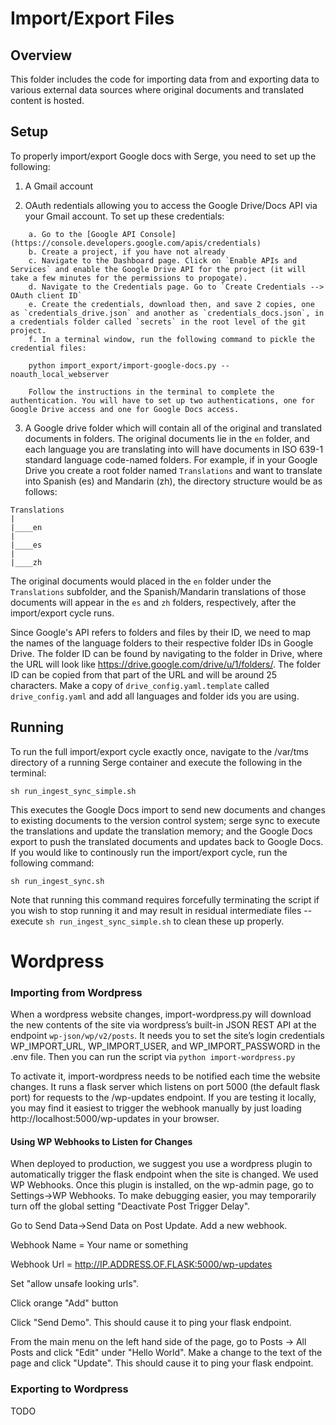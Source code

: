 # Import/Export Files

## Overview

This folder includes the code for importing data from and exporting data to various external data sources where original documents and translated content is hosted.

## Setup

To properly import/export Google docs with Serge, you need to set up the following:

1. A Gmail account

2. OAuth redentials allowing you to access the Google Drive/Docs API via your Gmail account. To set up these credentials:
```
	a. Go to the [Google API Console](https://console.developers.google.com/apis/credentials)
	b. Create a project, if you have not already
	c. Navigate to the Dashboard page. Click on `Enable APIs and Services` and enable the Google Drive API for the project (it will take a few minutes for the permissions to propogate).
	d. Navigate to the Credentials page. Go to `Create Credentials --> OAuth client ID`
	e. Create the credentials, download then, and save 2 copies, one as `credentials_drive.json` and another as `credentials_docs.json`, in a credentials folder called `secrets` in the root level of the git project.
	f. In a terminal window, run the following command to pickle the credential files:

	python import_export/import-google-docs.py --noauth_local_webserver

	Follow the instructions in the terminal to complete the authentication. You will have to set up two authentications, one for Google Drive access and one for Google Docs access.

```

3. A Google drive folder which will contain all of the original and translated documents in folders. The original documents lie in the `en` folder, and each language you are translating into will have documents in ISO 639-1 standard language code-named folders. For example, if in your Google Drive you create a root folder named `Translations` and want to translate into Spanish (es) and Mandarin (zh), the directory structure would be as follows:

```
Translations
|
|____en
|
|____es
|
|____zh
```

The original documents would placed in the `en` folder under the `Translations` subfolder, and the Spanish/Mandarin translations of those documents will appear in the `es` and `zh` folders, respectively, after the import/export cycle runs.

Since Google's API refers to folders and files by their ID, we need to map the names of the language folders to their respective folder IDs in Google Drive. The folder ID can be found by navigating to the folder in Drive, where the URL will look like https://drive.google.com/drive/u/1/folders/<folder ID>. The folder ID can be copied from that part of the URL and will be around 25 characters. Make a copy of `drive_config.yaml.template` called `drive_config.yaml` and add all languages and folder ids you are using.

## Running

To run the full import/export cycle exactly once, navigate to the /var/tms directory of a running Serge container and execute the following in the terminal:

```
sh run_ingest_sync_simple.sh
```

This executes the Google Docs import to send new documents and changes to existing documents to the version control system; serge sync to execute the translations and update the translation memory; and the Google Docs export to push the translated documents and updates back to Google Docs. If you would like to continously run the import/export cycle, run the following command:

```
sh run_ingest_sync.sh
```

Note that running this command requires forcefully terminating the script if you wish to stop running it and may result in residual intermediate files -- execute `sh run_ingest_sync_simple.sh` to clean these up properly.


# Wordpress

### Importing from Wordpress

When a wordpress website changes, import-wordpress.py will download the new contents of the site via wordpress’s built-in JSON REST API at the endpoint `wp-json/wp/v2/posts`. It needs you to set the site’s login credentials WP_IMPORT_URL, WP_IMPORT_USER, and WP_IMPORT_PASSWORD in the .env file. Then you can run the script via `python import-wordpress.py`

To activate it, import-wordpress needs to be notified each time the website changes. It runs a flask server which listens on port 5000 (the default flask port) for requests to the /wp-updates endpoint. If you are testing it locally, you may find it easiest to trigger the webhook manually by just loading http://localhost:5000/wp-updates in your browser.

#### Using WP Webhooks to Listen for Changes

When deployed to production, we suggest you use a wordpress plugin to automatically trigger the flask endpoint when the site is changed. We used WP Webhooks. Once this plugin is installed, on the wp-admin page, go to Settings->WP Webhooks. To make debugging easier, you may temporarily turn off the global setting "Deactivate Post Trigger Delay". 

Go to Send Data->Send Data on Post Update.  Add a new webhook. 

Webhook Name = Your name or something

Webhook Url = http://IP.ADDRESS.OF.FLASK:5000/wp-updates

Set  "allow unsafe looking urls". 

Click orange "Add" button

Click "Send Demo". This should cause it to ping your flask endpoint.

From the main menu on the left hand side of the page, go to Posts -> All Posts and click "Edit" under "Hello World".
Make a change to the text of the page and click "Update".
This should cause it to ping your flask endpoint.

### Exporting to Wordpress

TODO